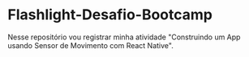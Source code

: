 # Flashlight-Desafio-Bootcamp
Nesse repositório vou registrar minha atividade "Construindo um App usando Sensor de Movimento com React Native".
